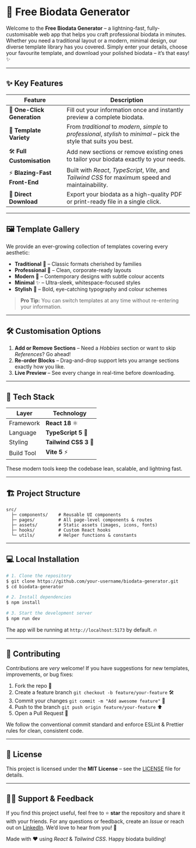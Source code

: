 # 🎉 Free Biodata Generator

Welcome to the **Free Biodata Generator** – a lightning-fast, fully-customisable web app that helps you craft professional biodata in minutes. Whether you need a traditional layout or a modern, minimal design, our diverse template library has you covered. Simply enter your details, choose your favourite template, and download your polished biodata – it’s that easy! ✨

---

## ✨ Key Features

| Feature | Description |
|---------|-------------|
| 🔄 **One-Click Generation** | Fill out your information once and instantly preview a complete biodata. |
| 🎨 **Template Variety** | From *traditional* to *modern*, *simple* to *professional*, *stylish* to *minimal* – pick the style that suits you best. |
| 🛠️ **Full Customisation** | Add new sections or remove existing ones to tailor your biodata exactly to your needs. |
| ⚡ **Blazing-Fast Front-End** | Built with *React*, *TypeScript*, *Vite*, and *Tailwind CSS* for maximum speed and maintainability. |
| 💾 **Direct Download** | Export your biodata as a high-quality PDF or print-ready file in a single click. |

---

## 🖼️ Template Gallery

We provide an ever-growing collection of templates covering every aesthetic:

- **Traditional** 📜 – Classic formats cherished by families
- **Professional** 👔 – Clean, corporate-ready layouts
- **Modern** 🌟 – Contemporary designs with subtle colour accents
- **Minimal** ✨ – Ultra-sleek, whitespace-focused styles
- **Stylish** 🎉 – Bold, eye-catching typography and colour schemes

> **Pro Tip:** You can switch templates at any time without re-entering your information.

---

## 🛠️ Customisation Options

1. **Add or Remove Sections** – Need a *Hobbies* section or want to skip *References*? Go ahead!
2. **Re-order Blocks** – Drag-and-drop support lets you arrange sections exactly how you like.
3. **Live Preview** – See every change in real-time before downloading.

---

## 🚀 Tech Stack

| Layer | Technology |
|-------|------------|
| Framework | **React 18** ⚛️ |
| Language  | **TypeScript 5** 🔷 |
| Styling   | **Tailwind CSS 3** 🎨 |
| Build Tool| **Vite 5** ⚡ |

These modern tools keep the codebase lean, scalable, and lightning fast.

---

## 🏗️ Project Structure

```text
src/
  ├─ components/    # Reusable UI components
  ├─ pages/         # All page-level components & routes
  ├─ assets/        # Static assets (images, icons, fonts)
  ├─ hooks/         # Custom React hooks
  └─ utils/         # Helper functions & constants
```

---

## 💻 Local Installation

```bash
# 1. Clone the repository
$ git clone https://github.com/your-username/biodata-generator.git
$ cd biodata-generator

# 2. Install dependencies
$ npm install

# 3. Start the development server
$ npm run dev
```

The app will be running at `http://localhost:5173` by default. 🔥

---

## 🤝 Contributing

Contributions are *very* welcome! If you have suggestions for new templates, improvements, or bug fixes:

1. Fork the repo 📌
2. Create a feature branch `git checkout -b feature/your-feature` 🛠️
3. Commit your changes `git commit -m "Add awesome feature"` 💬
4. Push to the branch `git push origin feature/your-feature` ⬆️
5. Open a Pull Request 🔄

We follow the conventional commit standard and enforce ESLint & Prettier rules for clean, consistent code.

---

## 📄 License

This project is licensed under the **MIT License** – see the [LICENSE](LICENSE) file for details.

---

## 🙋‍♂️ Support & Feedback

If you find this project useful, feel free to ⭐ **star** the repository and share it with your friends. For any questions or feedback, create an *Issue* or reach out on [LinkedIn](https://www.linkedin.com/in/yourprofile). We’d love to hear from you! 💬

Made with ❤️ using *React* & *Tailwind CSS*. Happy biodata building!
